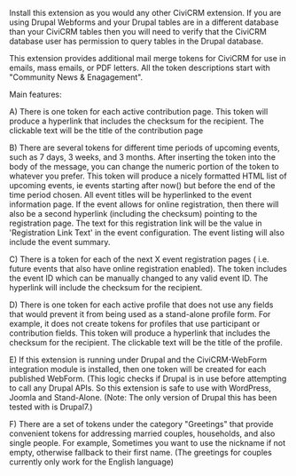 Install this extension as you would any other CiviCRM extension.  If you are using Drupal Webforms and your Drupal tables are in a different database than your CiviCRM tables then you will need to verify that the CiviCRM database user has permission to query tables in the Drupal database. 

This extension provides additional mail merge tokens for CiviCRM for use in emails, mass emails, or PDF letters. All the token descriptions start with "Community News & Enagagement". 

Main features:

   A) There is one token for each active contribution page. This token will produce a hyperlink that includes the checksum for the recipient. The clickable text will be the title of the contribution page
   
   B) There are several tokens for different time periods of upcoming events, such as 7 days, 3 weeks, and 3 months. After inserting the token into the body of the message, you can change the numeric portion of the token to whatever you prefer. This token will produce a nicely formatted HTML list of upcoming events, ie events starting after now() but before the end of the time period chosen. All event titles will be hyperlinked to the event information page. If the event allows for online registration, then there will also be a second hyperlink (including the checksum) pointing to the registration page. The text for this registration link will be the value in 'Registration Link Text' in the event configuration. The event listing will also include the event summary. 
   
   C) There is a token for each of the next X event registration pages ( i.e. future events that also have online registration enabled).  The token includes the event ID which can be manually changed to any valid event ID. The hyperlink will include the checksum for the recipient.
   
   D) There is one token for each active profile that does not use any fields that would prevent it from being used as a stand-alone profile form. For example, it does not create tokens for profiles that use participant or contribution fields. This token will produce a hyperlink that includes the checksum for the recipient. The clickable text will be the title of the profile.  

  E) If this extension is running under Drupal and the CiviCRM-WebForm integration module is installed, then one token will be created for each published WebForm.  (This logic checks if Drupal is in use before attempting to call any Drupal APIs. So this extension is safe to use with WordPress, Joomla and Stand-Alone.  (Note: The only version of Drupal this has been tested with is Drupal7.)
  
  F) There are a set of tokens under the category "Greetings" that provide convenient tokens for addressing married couples, households, and also single people.  For example, Sometimes you want to use the nickname if not empty, otherwise fallback to their first name. (The greetings for couples currently only work for the English language)
